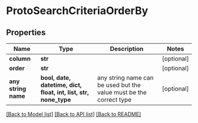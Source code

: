 # ProtoSearchCriteriaOrderBy


## Properties
Name | Type | Description | Notes
------------ | ------------- | ------------- | -------------
**column** | **str** |  | [optional] 
**order** | **str** |  | [optional] 
**any string name** | **bool, date, datetime, dict, float, int, list, str, none_type** | any string name can be used but the value must be the correct type | [optional]

[[Back to Model list]](../README.md#documentation-for-models) [[Back to API list]](../README.md#documentation-for-api-endpoints) [[Back to README]](../README.md)


